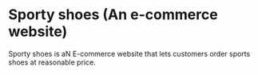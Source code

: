# Sporty shoes (An e-commerce website)
Sporty shoes is aN E-commerce website that lets customers order sports shoes at reasonable price.
